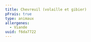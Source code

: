 ```yaml
---
title: Chevreuil (volaille et gibier)
pFrais: true
type: animaux
allergenes:
  - Viande
uuid: f6da7722
---
```


